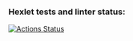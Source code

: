 ### Hexlet tests and linter status:
[![Actions Status](https://github.com/LeraKill/frontend-project-lvl1/workflows/hexlet-check/badge.svg)](https://github.com/LeraKill/frontend-project-lvl1/actions)